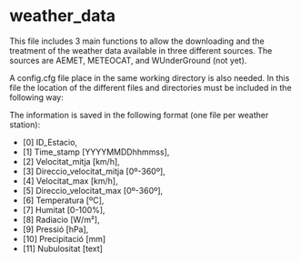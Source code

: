 # weather_data

This file includes 3 main functions to allow the downloading and the treatment of the weather data available in three different sources. The sources are AEMET, METEOCAT, and WUnderGround (not yet).

A config.cfg file place in the same working directory is also needed. In this file the location of the different files and directories must be included in the following way:





The information is saved in the following format (one file per weather station):

* [0]  ID_Estacio,
* [1]  Time_stamp [YYYYMMDDhhmmss],
* [2]  Velocitat_mitja [km/h],
* [3]  Direccio_velocitat_mitja [0º-360º],
* [4]  Velocitat_max [km/h],
* [5]  Direccio_velocitat_max [0º-360º],
* [6]  Temperatura [ºC],
* [7]  Humitat [0-100%],
* [8]  Radiacio [W/m²],
* [9]  Pressió [hPa],
* [10] Precipitació [mm]
* [11] Nubulositat [text]

